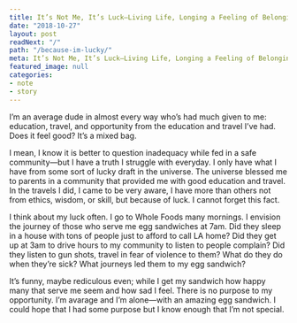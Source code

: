 ```yaml
---
title: It’s Not Me, It’s Luck—Living Life, Longing a Feeling of Belonging
date: "2018-10-27"
layout: post
readNext: "/"
path: "/because-im-lucky/"
meta: It’s Not Me, It’s Luck—Living Life, Longing a Feeling of Belonging
featured_image: null
categories:
- note
- story
---
```


I’m an average dude in almost every way who’s had much given to me: education, travel, and opportunity from the education and travel I’ve had. Does it feel good? It’s a mixed bag.

I mean, I know it is better to question inadequacy while fed in a safe community—but I have a truth I struggle with everyday. I only have what I have from some sort of lucky draft in the universe. The universe blessed me to parents in a community that provided me with good education and travel. In the travels I did, I came to be very aware, I have more than others not from ethics, wisdom, or skill, but because of luck. I cannot forget this fact.

I think about my luck often. I go to Whole Foods many mornings. I envision the journey of those who serve me egg sandwiches at 7am. Did they sleep in a house with tons of people just to afford to call LA home? Did they get up at 3am to drive hours to my community to listen to people complain? Did they listen to gun shots, travel in fear of violence to them? What do they do when they’re sick? What journeys led them to my egg sandwich?

It’s funny, maybe rediculous even; while I get my sandwich how happy many that serve me seem and how sad I feel. There is no purpose to my opportunity. I’m avarage and I’m alone—with an amazing egg sandwich. I could hope that I had some purpose but I know enough that I’m not special.
